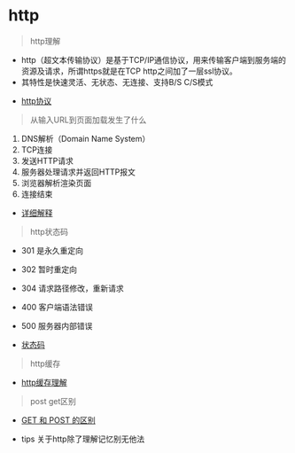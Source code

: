 
# http

> http理解

* http（超文本传输协议）是基于TCP/IP通信协议，用来传输客户端到服务端的资源及请求，所谓https就是在TCP http之间加了一层ssl协议。
* 其特性是快速灵活、无状态、无连接、支持B/S C/S模式

- [http协议](https://www.cnblogs.com/ranyonsue/p/5984001.html)

> 从输入URL到页面加载发生了什么

1. DNS解析（Domain Name System）
2. TCP连接
3. 发送HTTP请求
4. 服务器处理请求并返回HTTP报文
5. 浏览器解析渲染页面
6. 连接结束

- [详细解释](https://segmentfault.com/a/1190000006879700)

> http状态码

- 301 是永久重定向 
- 302 暂时重定向 
- 304 请求路径修改，重新请求
- 400 客户端语法错误
- 500 服务器内部错误

- [状态码](https://www.runoob.com/http/http-status-codes.html)

> http缓存
- [http缓存理解](https://cloud.tencent.com/developer/news/588770)

> post get区别
- [GET 和 POST 的区别](https://blog.fundebug.com/2019/02/22/compare-http-method-get-and-post/)

* tips 关于http除了理解记忆别无他法

